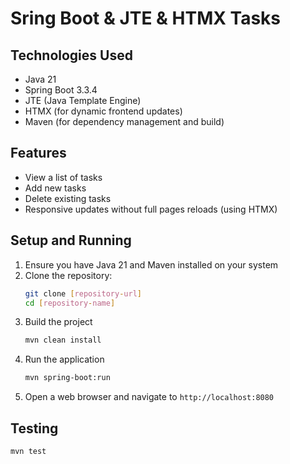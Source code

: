 # Sring Boot & JTE & HTMX Tasks

## Technologies Used

- Java 21
- Spring Boot 3.3.4
- JTE (Java Template Engine)
- HTMX (for dynamic frontend updates)
- Maven (for dependency management and build)

## Features

- View a list of tasks
- Add new tasks
- Delete existing tasks
- Responsive updates without full pages reloads (using HTMX)

## Setup and Running

1. Ensure you have Java 21 and Maven installed on your system
2. Clone the repository:
    ```bash
   git clone [repository-url]
   cd [repository-name]
   ```
3. Build the project
    ```bash
   mvn clean install
    ```
4. Run the application
    ```bash
   mvn spring-boot:run
    ```
5. Open a web browser and navigate to ```http://localhost:8080```

## Testing

```bash
mvn test
```